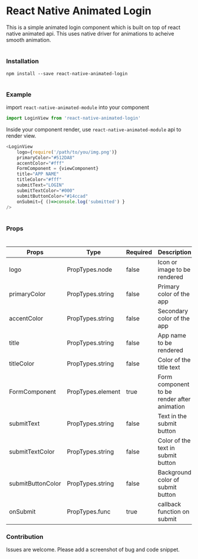 # React Native Animated Login


This is a simple animated login component which is built on top of react native animated api. This uses native driver for animations to acheive smooth animation.

#
#
### Installation
`npm install --save react-native-animated-login`
#
#

### Example
import `react-native-animated-module` into your component
```javascript
import LoginView from 'react-native-animated-login'
```

Inside your component render, use `react-native-animated-module` api to render view. 

```javascript
<LoginView 
    logo={require('/path/to/you/img.png')} 
    primaryColor="#512DA8"
    accentColor="#fff"
    FormComponent = {viewComponent}
    title="APP NAME"
    titleColor="#fff"
    submitText="LOGIN"
    submitTextColor="#000"
    submitButtonColor="#14ccad"
    onSubmit={ ()=>console.log('submitted') }
/>
```
    
#
#
### Props 
#
 **Props** | **Type** | **Required** | **Description**
--- | --- | --- | ---
logo | PropTypes.node | false | Icon or image to be rendered
primaryColor | PropTypes.string | false | Primary color of the app
accentColor | PropTypes.string | false | Secondary color of the app
title | PropTypes.string | false | App name to be rendered
titleColor | PropTypes.string | false | Color of the title text
FormComponent | PropTypes.element | true | Form component to be render after animation
submitText | PropTypes.string | false | Text in the submit button
submitTextColor | PropTypes.string | false | Color of the text in submit button
submitButtonColor | PropTypes.string | false | Background color of submit button
onSubmit | PropTypes.func | true | callback function on submit

### Contribution
Issues are welcome. Please add a screenshot of bug and code snippet.
